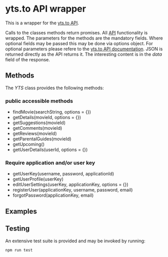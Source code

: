 # yts.to API wrapper
This is a wrapper for the [yts.to API](https://yts.to/api).

Calls to the classes methods return promises. All [API](https://yts.to/api) functionality is wrapped.
The parameters for the methods are the mandatory fields. Where optional fields may be passed this may be done via options object. For optional parameters please refere to the [yts.to API documentation](https://yts.to/api). JSON is returned directly as the API returns it. The interesting content is in the *data* field of the response.

## Methods
The *YTS* class provides the following methods:

### public accessible methods
* findMovie(searchString, options = {})
* getDetails(movieId, options = {})
* getSuggestions(movieId)
* getComments(movieId)
* getReviews(movieId)
* getParentalGuides(movieId)
* getUpcoming()
* getUserDetails(userId, options = {})

### Require application and/or user key
* getUserKey(username, password, applicationId)
* getUserProfile(userKey)
* editUserSettings(userKey, applicationKey, options = {})
* registerUser(applicationKey, username, password, email)
* forgotPassword(applicationKey, email)

## Examples

## Testing
An extensive test suite is provided and may be invoked by running:

    npm run test
